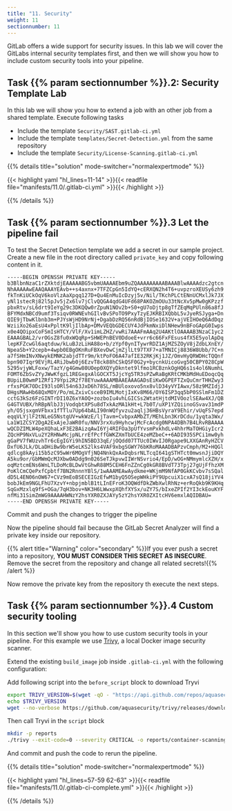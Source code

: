 ```yaml
---
title: "11. Security"
weight: 11
sectionnumber: 11
---
```


GitLab offers a wide support for security issues. In this lab we will cover the GitLabs internal security templates first, and then we will show you how to include custom security tools into your pipeline.


## Task {{% param sectionnumber %}}.2: Security Template Lab

In this lab we will show you how to extend a job with an other job from a shared template.
Execute following tasks

* Include the template `Security/SAST.gitlab-ci.yml`
* Include the template `templates/Secret-Detection.yml` from the same repository
* Include the template `Security/License-Scanning.gitlab-ci.yml`


{{% details title="solution" mode-switcher="normalexpertmode" %}}

{{< highlight yaml "hl_lines=11-14" >}}{{< readfile file="manifests/11.0/.gitlab-ci.yml" >}}{{< /highlight >}}

{{% /details %}}


## Task {{% param sectionnumber %}}.3 Let the pipeline fail

To test the Secret Detection template we add a secret in our sample project. Create a new file in the root directory called `private_key` and copy following content in it.

```
-----BEGIN OPENSSH PRIVATE KEY-----
b3BlbnNzaC1rZXktdjEAAAAABG5vbmUAAAAEbm9uZQAAAAAAAAABAAABlwAAAAdzc2gtcn
NhAAAAAwEAAQAAAYEAvb++s4axnx+7TFZCpGn5IdYQ+cERXQN2h4T6+uvpzroXEUSy6zh9
fkTnKiUCkOqV6koVlzAaXpqq127D+Qu4EnMuIcDzyj5v/Nil/TKchPLCtENnUCMxlJk7JX
yNl1stecRj82l5pJv5jZx6lv7jClvQQGA4qdG4UFd68PAKOZmOUu33tNcXv5pMw0gKPzzf
pbxRtv/sL6drt9IeYg29c3DKQQw0rZpuN1NOv2b+S0+gU7oDjtp8gTfZEqMqPUln86a8fJ
BFYMdxNBCd9umf3Tsiqv0RWNEvhGIlvBvSPoTO9PxyTzyEJKRBIXQbbL5vJyeRSJyga+Dn
QIE9jTbwKlbnb3m+PJYsWjHD9NrNj+DgabDzRQ56nRdBjIOSe1632V+ajVEIHOeQ6AdDqz
WziiXo26aEsU4xPpltK9ljIlbAp+DMvVEQbGDECUY4JdPkmNxiDlNHew9nBFoGApG0Iwps
x0e4QOipxCoFSmIsHTCY/VlF/Xv1imLZHZ/vwRi7AAAFmAAq2U4AKtlOAAAAB3NzaC1yc2
EAAAGBAL2/vrOGsZ8fu0xWQqRp+SHWEPnBEV0DdoeE+vrr6c66FxFEsus4fX5E5yolApDq
lepKFZcwGl6aqtduw/kLuBJzLiHA88o+b/zYpf0ynITywrRDZ1AjMZSZOyV8jZdbLXnEY/
NpeaSb+Y2cepb+4wpb0EBgOKnRuFBXevDwCjmZjlLt97TXF7+aTMNICj8836W8Ubb/7C+n
a7fSHmINvXNwykEMNK2abjdTTr9m/ktPoFO6A47afIE32RKjKj1JZ/OmvHyQRWDHcTQQnf
bpn907Iqr9EVjRL4RiJbwb0j6EzvT8ck88hCSkQSF0G2y+bycnkUicoGvg50CBPY028CpW
5295vjyWLFoxw/TazY/g4Gmw80UOep0XQYyDkntet9lfmo1RCBznkOgHQ6s1s4ol6NumhL
FOMT6ZbSvZYyJWwKfgzL1REGxgxAlGOCXT5JjcYg5TR3sPZwRaBgKRtCMKbMdHuEDoqcQq
BUpiLB0wmP1ZRf179Ypi2R2f78EYuwAAAAMBAAEAAAGADsEiKwOGPEFTZxQuCmrTHHZwy3
rfxsPGK7ODcI93lsORl54n63JxD6h78SL/mBUloxovo5nx8vlD34yVYIAwx/58z9MZIdjJ
DHgsMAwHb68QxMOY/Po/mLZxivCsceB9IMLMotjIxKv8M66/OY6ISP3qq5bP0SSlmFm1DZ
cctG3kSz6FzGINTrDI10Z6xYAOQ+zozboIu4vhLGICSs2WtatHjtdMIVOozlSEAw4XJ/QB
G4GTVUBX/hRBpNlbJ3jVodqbtXPSu8dTxkAzMA1kHt+L7b0T/uXP1YZQiinoGSvav31mdP
yh/O5jsxgmVFbxx1fTTlu7Up64bALI90nWQfyvzu2aqlj36HBsVyraY9Ehir/vUqFS7epd
eqqVLYjlF2tNLeG5NstgUV+wkWzE/ljTavm+CvbpxAMbZT/MEhLbn3KrDCdu/1yqta3Wx/
La1W1ZCSY2DgA2ExAjeJaWR0fu/NNV3rxXu9HyhcwjMcFcAcdg0NPA4DBh7B4LRvRBAAAA
wQCDZIMLW4peXQhaLxF3E2BAizqAwI6Yj4RIFOa3pUfYvsmPxkhdLv4hhrMaTOHGiyIcr2
ZQcHP9NxVLu2Y2RHNwMcjpNLrrEfPcffGWKZXmTbUCE4zeMZbeC++6ADI935SPCi1mw0yh
gGaPV7fWUzvhTr6cEgIGYi9hIN5BD33qE/jOQdd07TTUc0IWvIJ0Rgape9LXXGAnRyHZCV
DxfU6JLk/DLaDHiBw9brW5eLKS2lks4VAF9xbgSGWY76bKRoMAAADBAPzvCmph/M2+HQGl
qdlcg8kAyi15b5zC95wWr6MOgVfjNQ4NnkQxAxDqbsrNLTcqI641gSTHTct0mwsnJjiDQY
A5ku9or/GbMWmQcMJXbw0ADdg9n026SeTJkpvwIIWrNSvrio4/EpD/wOG+NMmymlcXZH/x
oqMztcmENs6WnLTLDoMcBLDwVtGhwR88M5CEH6FnZZnCg0kGR8BVdT73Tpj27gUjFfhzXM
PoKlCmCQePxfCpbtf7BN2RnnnYBlS/1wAAAMEAwAydkme+WKjmM9NfAP0GkKCvbv7sSQal
dD5L4EN06nOW67+CVz9mEoBSECEIGzEfwM1byQ5OSepWHkiPY9UpcuiX1cxA7sQ18jiYV4
bobJkEm9NGLFhU7XzvY+nbpjmblB1tLInEFroK3OQWdfDkZWbXwlRhNz+erRoQkb9K9KHq
SqGxMzxlq9fS+OGa/7qH3bov+NK3H6LWwxpXQhfXYSx/uZY7S/bIxeZPIf2YI3ckEouKYF
nfMi31SimZmWG9AAAAHWNzY2hsYXR0ZXJAYy5zY2hsYXR0ZXItcHV6emxlAQIDBAU=
-----END OPENSSH PRIVATE KEY-----
```

Commit and push the changes to trigger the pipeline

Now the pipeline should fail because the GitLab Secret Analyzer will find a private key inside our repository.
<!-- TODO Check for ouput -->

{{% alert title="Warning" color="secondary" %}}If you ever push a secret into a repository, **YOU MUST CONSIDER THIS SECRET AS INSECURE**. Remove the secret from the repository and change all related secrets!{{% /alert %}}

Now remove the private key from the repository th execute the next steps.


## Task {{% param sectionnumber %}}.4 Custom security tooling

In this section we'll show you how to use custom security tools in your pipeline. For this example we use [Trivy](https://github.com/aquasecurity/trivy), a local Docker image security scanner.

Extend the existing `build_image` job inside `.gitlab-ci.yml` with the following configuration:

Add following script into the `before_script` block to download Tryvi

```bash
export TRIVY_VERSION=$(wget -qO - "https://api.github.com/repos/aquasecurity/trivy/releases/latest" | grep '"tag_name":' | sed -E 's/.*"v([^"]+)".*/\1/')
echo $TRIVY_VERSION
wget --no-verbose https://github.com/aquasecurity/trivy/releases/download/v${TRIVY_VERSION}/trivy_${TRIVY_VERSION}_Linux-64bit.tar.gz -O - | tar  -zxvf -
```

Then call Tryvi in the `script` block

```bash
mkdir -p reports
./trivy --exit-code=0 --severity CRITICAL -o reports/container-scanning-report_$CI_COMMIT_SHORT_SHA.json $IMAGE_NAME 
```

And commit and push the code to rerun the pipeline.


{{% details title="solution" mode-switcher="normalexpertmode" %}}

{{< highlight yaml "hl_lines=57-59 62-63" >}}{{< readfile file="manifests/11.0/.gitlab-ci-complete.yml" >}}{{< /highlight >}}

{{% /details %}}
